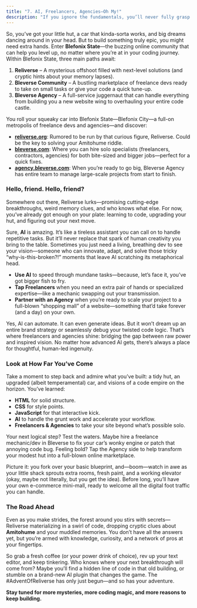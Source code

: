 ```yaml
---
title: "7. AI, Freelancers, Agencies—Oh My!"
description: "If you ignore the fundamentals, you’ll never fully grasp how your site actually stands."
---
```


So, you’ve got your little hut, a car that kinda-sorta works, and big dreams dancing around in your head. But to build something truly epic, you might need extra hands. Enter **Blefonix State**—the buzzing online community that can help you level up, no matter where you’re at in your coding journey. Within Blefonix State, three main paths await:

1. **Reliverse** – A mysterious offshoot filled with next-level solutions (and cryptic hints about your memory lapses).
2. **Bleverse Community** – A bustling marketplace of freelance devs ready to take on small tasks or give your code a quick tune-up.
3. **Bleverse Agency** – A full-service juggernaut that can handle everything from building you a new website wing to overhauling your entire code castle.

You roll your squeaky car into Blefonix State—Blefonix City—a full-on metropolis of freelance devs and agencies—and discover:

- **[reliverse.org](https://reliverse.org)**: Rumored to be run by that curious figure, Reliverse. Could be the key to solving your Amitohume riddle.
- **[bleverse.com](https://bleverse.com)**: Where you can hire solo specialists (freelancers, contractors, agencies) for both bite-sized and bigger jobs—perfect for a quick fixes.
- **[agency.bleverse.com](https://agency.bleverse.com)**: When you’re ready to go big, Bleverse Agency has entire team to manage large-scale projects from start to finish.

### Hello, friend. Hello, friend?

Somewhere out there, Reliverse lurks—promising cutting-edge breakthroughs, weird memory clues, and who knows what else. For now, you’ve already got enough on your plate: learning to code, upgrading your hut, and figuring out your next move.

Sure, **AI** is amazing. It’s like a tireless assistant you can call on to handle repetitive tasks. But it’ll never replace that spark of human creativity you bring to the table. Sometimes you just need a living, breathing dev to see your vision—someone who can innovate, adapt, and solve those tricky “why-is-this-broken?!” moments that leave AI scratching its metaphorical head.

- **Use AI** to speed through mundane tasks—because, let’s face it, you’ve got bigger fish to fry.
- **Tap Freelancers** when you need an extra pair of hands or specialized expertise—like a mechanic swapping out your transmission.
- **Partner with an Agency** when you’re ready to scale your project to a full-blown “shopping mall” of a website—something that’d take forever (and a day) on your own.

Yes, AI can automate. It can even generate ideas. But it won’t dream up an entire brand strategy or seamlessly debug your twisted code logic. That’s where freelancers and agencies shine: bridging the gap between raw power and inspired vision. No matter how advanced AI gets, there’s always a place for thoughtful, human-led ingenuity.

### Look at How Far You’ve Come

Take a moment to step back and admire what you’ve built: a tidy hut, an upgraded (albeit temperamental) car, and visions of a code empire on the horizon. You’ve learned:

- **HTML** for solid structure.
- **CSS** for style points.
- **JavaScript** for that interactive kick.
- **AI** to handle the grunt work and accelerate your workflow.
- **Freelancers & Agencies** to take your site beyond what’s possible solo.

Your next logical step? Test the waters. Maybe hire a freelance mechanic/dev in Bleverse to fix your car’s wonky engine or patch that annoying code bug. Feeling bold? Tap the Agency side to help transform your modest hut into a full-blown online marketplace.

Picture it: you fork over your basic blueprint, and—boom—watch in awe as your little shack sprouts extra rooms, fresh paint, and a working elevator (okay, maybe not literally, but you get the idea). Before long, you’ll have your own e-commerce mini-mall, ready to welcome all the digital foot traffic you can handle.

### The Road Ahead

Even as you make strides, the forest around you stirs with secrets—Reliverse materializing in a swirl of code, dropping cryptic clues about **Amitohume** and your muddled memories. You don’t have all the answers yet, but you’re armed with knowledge, curiosity, and a network of pros at your fingertips.

So grab a fresh coffee (or your power drink of choice), rev up your text editor, and keep tinkering. Who knows where your next breakthrough will come from? Maybe you’ll find a hidden line of code in that old building, or stumble on a brand-new AI plugin that changes the game. The #AdventOfReliverse has only just begun—and so has your adventure.

**Stay tuned for more mysteries, more coding magic, and more reasons to keep building.**
